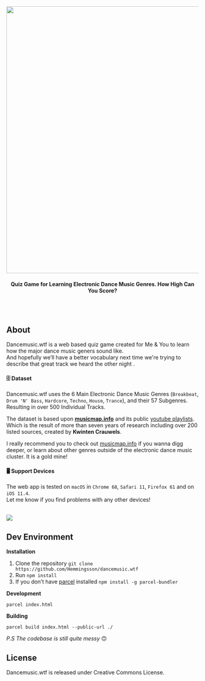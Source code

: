 <br>
<br>
<p align="center">
  <a href="http://dancemusic.wtf/">
    <img width="700" align="center" src="https://i.imgur.com/CXSZktI.png">
  </a>
</p>
<h4 align="center">Quiz Game for Learning Electronic Dance Music Genres. How High Can You Score?</h4>


<br>
<br>


## About
Dancemusic.wtf is a web based quiz game created for Me & You to learn how the major dance music geners sound like. <br>And hopefully we’ll  have a better vocabulary next time we're trying to describe that great track we heard the other night .<br>


#### 🗄️ Dataset

Dancemusic.wtf uses the 6 Main Electronic Dance Music Genres (`Breakbeat`, `Drum 'N' Bass`, `Hardcore`, `Techno`, `House`, `Trance`), and their 57 Subgenres. Resulting in over 500 Individual Tracks.


The dataset is based upon **[musicmap.info](https://www.musicmap.info/)** and its public [youtube playlists](https://www.youtube.com/channel/UCvwUL1or_EKtt-qmt_ob2KA/playlists). Which is the result of more than seven years of research including over 200 listed sources, created by **Kwinten Crauwels**. 


I really recommend you to check out [musicmap.info](https://www.musicmap.info/) if you wanna digg deeper, or learn about other genres outside of the electronic dance music cluster. It is a gold mine! 


#### 🖥️ Support Devices

The web app is tested on `macOS` in `Chrome 68`, `Safari 11`, `Firefox 61` and on `iOS 11.4`.<br>
Let me know if you find problems with any other devices!

<br>

<img align="center" src="https://i.imgur.com/VfNfv12.jpg">

<br>

## Dev Environment

**Installation**



1. Clone the repository `git clone https://github.com/Hemmingsson/dancemusic.wtf`
2. Run `npm install` 
3. If you don’t have [parcel](https://parceljs.org/) installed `npm install -g parcel-bundler`

**Development**

`parcel index.html`

**Building**

`parcel build index.html --public-url ./`

*P.S The codebase is still quite messy* 🙃


## License

Dancemusic.wtf is released under Creative Commons License.
